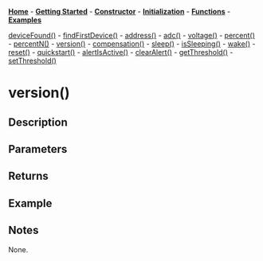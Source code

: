 [**Home**](https://porrey.github.io/max1704x) -
[**Getting Started**](https://porrey.github.io/max1704x/getting-started) -
[**Constructor**](https://porrey.github.io/max1704x/constructor) - 
[**Initialization**](https://porrey.github.io/max1704x/initialization) - 
[**Functions**](https://porrey.github.io/max1704x/functions) -
[**Examples**](https://porrey.github.io/max1704x/examples)

[deviceFound()](https://porrey.github.io/max1704x/functions/deviceFound) -
[findFirstDevice()](https://porrey.github.io/max1704x/functions/findFirstDevice) -
[address()](https://porrey.github.io/max1704x/functions/address) -
[adc()](https://porrey.github.io/max1704x/functions/adc) -
[voltage()](https://porrey.github.io/max1704x/functions/voltage) -
[percent()](https://porrey.github.io/max1704x/functions/percent) -
[percentN()](https://porrey.github.io/max1704x/functions/percentN) -
[version()](https://porrey.github.io/max1704x/functions/version) -
[compensation()](https://porrey.github.io/max1704x/functions/compensation) -
[sleep()](https://porrey.github.io/max1704x/functions/sleep) -
[isSleeping()](https://porrey.github.io/max1704x/functions/isSleeping) -
[wake()](https://porrey.github.io/max1704x/functions/wake) -
[reset()](https://porrey.github.io/max1704x/functions/reset) -
[quickstart()](https://porrey.github.io/max1704x/functions/quickstart) -
[alertIsActive()](https://porrey.github.io/max1704x/functions/alertIsActive) -
[clearAlert()](https://porrey.github.io/max1704x/functions/clearAlert) -
[getThreshold()](https://porrey.github.io/max1704x/functions/getThreshold) -
[setThreshold()](https://porrey.github.io/max1704x/functions/setThreshold)

# version()
## Description


## Parameters


## Returns


## Example


## Notes
None.